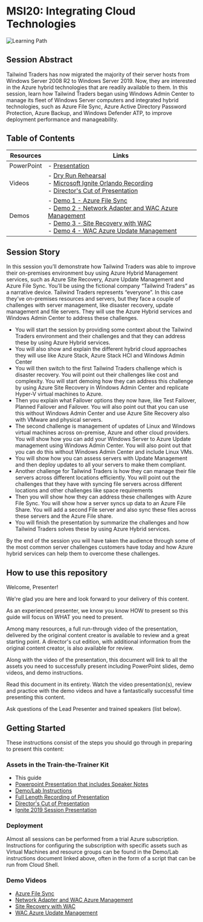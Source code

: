 # MSI20: Integrating Cloud Technologies

![Learning Path](https://img.shields.io/badge/Learning%20Path-MSI-fe5e00?logo=microsoft)

## Session Abstract
Tailwind Traders has now migrated the majority of their server hosts from Windows Server 2008 R2 to Windows Server 2019. Now, they are interested in the Azure hybrid technologies that are readily available to them. In this session, learn how Tailwind Traders began using Windows Admin Center to manage its fleet of Windows Server computers and integrated hybrid technologies, such as Azure File Sync, Azure Active Directory Password Protection, Azure Backup, and Windows Defender ATP, to improve deployment performance and manageability.

## Table of Contents

| Resources         | Links                            |
|-------------------|----------------------------------|
| PowerPoint        | - [Presentation](presentations.md) |
| Videos            | - [Dry Run Rehearsal](https://globaleventcdn.blob.core.windows.net/assets/msi/msi20/MSI20%20Dry%20Run%203%20Connecting%20Cloud%20Technologies.mp4) <br/>- [Microsoft Ignite Orlando Recording](https://globaleventcdn.blob.core.windows.net/assets/msi/msi20/MSI_20_IGNITE.mp4) <br/>- [Director's Cut of Presentation](https://globaleventcdn.blob.core.windows.net/assets/msi/msi20/MSI20%20Directors%20Cut%20Connecting%20Cloud%20Technologies.mp4) |
| Demos             | - [Demo 1 - Azure File Sync](https://globaleventcdn.blob.core.windows.net/assets/msi/msi20/Azure%20File%20Sync.mp4)  <br/>- [Demo 2 - Network Adapter and WAC Azure Management](https://globaleventcdn.blob.core.windows.net/assets/msi/msi20/Azure%20Network%20Adapter%20and%20WAC%20Azure%20Management%20Mod.mp4)  <br/>- [Demo 3 - Site Recovery with WAC](https://globaleventcdn.blob.core.windows.net/assets/msi/msi20/Azure%20Site%20Recovery%20with%20WAC.mp4)  <br/>- [Demo 4 - WAC Azure Update Management](https://globaleventcdn.blob.core.windows.net/assets/msi/msi20/WAC%20Azure%20Update%20Management.mp4) |

## Session Story
In this session you’ll demonstrate how Tailwind Traders was able to improve their on-premises environment buy using Azure Hybrid Management services, such as Azure Site Recovery, Azure Update Management and Azure File Sync. You’ll be using the fictional company “Tailwind Traders” as a narrative device. Tailwind Traders represents “everyone”. In this case they’ve on-premises resources and servers, but they face a couple of challenges with server management, like disaster recovery, update management and file servers. They will use the Azure Hybrid services and Windows Admin Center to address these challenges.
<ul>
<li>You will start the session by providing some context about the Tailwind Traders environment and their challenges and that they can address these by using Azure Hybrid services.</li>
<li>You will also show and explain the different hybrid cloud approaches they will use like Azure Stack, Azure Stack HCI and Windows Admin Center</li>
<li>You will then switch to the first Tailwind Traders challenge which is disaster recovery. You will point out their challenges like cost and complexity. You will start demoing how they can address this challenge by using Azure Site Recovery in Windows Admin Center and replicate Hyper-V virtual machines to Azure.</li>
<li>Then you explain what Failover options they now have, like Test Failover, Planned Failover and Failover. You will also point out that you can use this without Windows Admin Center and use Azure Site Recovery also with VMware and physical servers.</li>
<li>The second challenge is management of updates of Linux and Windows virtual machines across on-premise, Azure and other cloud providers. You will show how you can add your Windows Server to Azure Update management using Windows Admin Center. You will also point out that you can do this without Windows Admin Center and include Linux VMs.</li>
<li>You will show how you can assess servers with Update Management and then deploy updates to all your servers to make them compliant.</li>
<li>Another challenge for Tailwind Traders is how they can manage their file servers across different locations efficiently. You will point out the challenges that they have with syncing file servers across different locations and other challenges like space requirements</li>
<li>Then you will show how they can address these challenges with Azure File Sync. You will show how a server syncs up data to an Azure File Share. You will add a second File server and also sync these files across these servers and the Azure File share.</li>
<li>You will finish the presentation by summarize the challenges and how Tailwind Traders solves these by using Azure Hybrid services.</li>
</ul>
By the end of the session you will have taken the audience through some of the most common server challenges customers have today and how Azure hybrid services can help them to overcome these challenges.

## How to use this repository
Welcome, Presenter!

We're glad you are here and look forward to your delivery of this content.

As an experienced presenter, we know you know HOW to present so this guide will focus on WHAT you need to present.

Among many resources, a full run-through video of the presentation, delivered by the original content creator is available to review and a great starting point. A director's cut edition, with additional information from the original content creator, is also available for review.

Along with the video of the presentation, this document will link to all the assets you need to successfully present including PowerPoint slides, demo videos, and demo instructions.

Read this document in its entirety. Watch the video presentation(s), review and practice with the demo videos and have a fantastically successful time presenting this content.

Ask questions of the Lead Presenter and trained speakers (list below).

## Getting Started
These instructions consist of the steps you should go through in preparing to present this content:

### Assets in the Train-the-Trainer Kit


- This guide
- [Powerpoint Presentation that includes Speaker Notes](https://globaleventcdn.blob.core.windows.net/assets/msi/msi20/msi20.pptx)
- [Demo/Lab Instructions](https://globaleventcdn.blob.core.windows.net/assets/msi/msi20/MSI20%20LAB%20NOTES-Draft1.docx)
- [Full Length Recording of Presentation](https://globaleventcdn.blob.core.windows.net/assets/msi/msi20/MSI20%20Dry%20Run%203%20Connecting%20Cloud%20Technologies.mp4)
- [Director's Cut of Presentation](https://globaleventcdn.blob.core.windows.net/assets/msi/msi20/MSI20%20Directors%20Cut%20Connecting%20Cloud%20Technologies.mp4)
- [Ignite 2019 Session Presentation](https://globaleventcdn.blob.core.windows.net/assets/msi/msi20/MSI_20_IGNITE.mp4)


### Deployment

Almost all sessions can be performed from a trial Azure subscription. Instructions for configuring the subscription with specific assets such as Virtual Machines and resource groups can be found in the Demo/Lab instructions document linked above, often in the form of a script that can be run from Cloud Shell. 

### Demo Videos


- [Azure File Sync](https://globaleventcdn.blob.core.windows.net/assets/msi/msi20/Azure%20File%20Sync.mp4)
- [Network Adapter and WAC Azure Management](https://globaleventcdn.blob.core.windows.net/assets/msi/msi20/Azure%20Network%20Adapter%20and%20WAC%20Azure%20Management%20Mod.mp4)
- [Site Recovery with WAC](https://globaleventcdn.blob.core.windows.net/assets/msi/msi20/Azure%20Site%20Recovery%20with%20WAC.mp4)
- [WAC Azure Update Management](https://globaleventcdn.blob.core.windows.net/assets/msi/msi20/WAC%20Azure%20Update%20Management.mp4)
